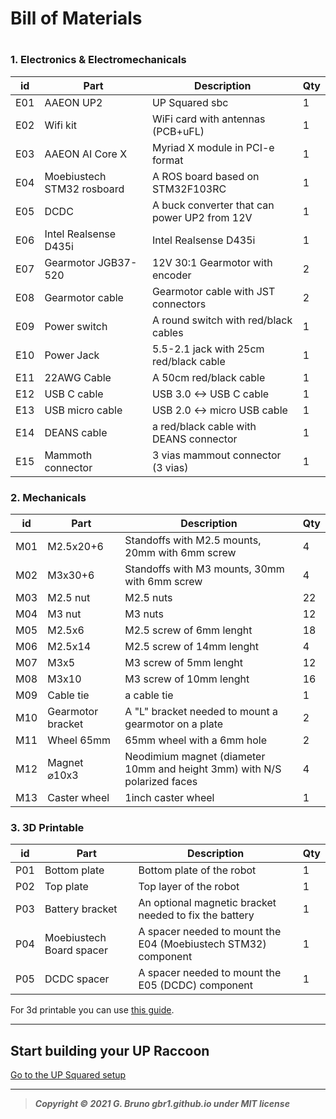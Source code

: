 # Bill of Materials

# 

### 1. Electronics & Electromechanicals

| id  | Part                       | Description                                  | Qty |
| --- | -------------------------- | -------------------------------------------- | --- |
| E01 | AAEON UP2                  | UP Squared sbc                               | 1   |
| E02 | Wifi kit                   | WiFi card with antennas (PCB+uFL)            | 1   |
| E03 | AAEON AI Core X            | Myriad X module in PCI-e format              | 1   |
| E04 | Moebiustech STM32 rosboard | A ROS board based on STM32F103RC             | 1   |
| E05 | DCDC                       | A buck converter that can power UP2 from 12V | 1   |
| E06 | Intel Realsense D435i      | Intel Realsense D435i                        | 1   |
| E07 | Gearmotor JGB37-520        | 12V 30:1 Gearmotor with encoder              | 2   |
| E08 | Gearmotor cable            | Gearmotor cable with JST connectors          | 2   |
| E09 | Power switch               | A round switch with red/black cables         | 1   |
| E10 | Power Jack                 | 5.5-2.1 jack with 25cm red/black cable       | 1   |
| E11 | 22AWG Cable                | A 50cm red/black cable                       | 1   |
| E12 | USB C cable                | USB 3.0 <-> USB C cable                      | 1   |
| E13 | USB micro cable            | USB 2.0 <-> micro USB cable                  | 1   |
| E14 | DEANS cable                | a red/black cable with DEANS connector       | 1   |
| E15 | Mammoth connector          | 3 vias mammout connector (3 vias)            | 1   |

### 2. Mechanicals

| id  | Part              | Description                                                              | Qty |
| --- | ----------------- | ------------------------------------------------------------------------ | --- |
| M01 | M2.5x20+6         | Standoffs with M2.5 mounts, 20mm with 6mm screw                          | 4   |
| M02 | M3x30+6           | Standoffs with M3 mounts, 30mm with 6mm screw                            | 4   |
| M03 | M2.5 nut          | M2.5 nuts                                                                | 22  |
| M04 | M3 nut            | M3 nuts                                                                  | 12  |
| M05 | M2.5x6            | M2.5 screw of 6mm lenght                                                 | 18  |
| M06 | M2.5x14           | M2.5 screw of 14mm lenght                                                | 4   |
| M07 | M3x5              | M3 screw of 5mm lenght                                                   | 12  |
| M08 | M3x10             | M3 screw of 10mm lenght                                                  | 16  |
| M09 | Cable tie         | a cable tie                                                              | 1   |
| M10 | Gearmotor bracket | A "L" bracket needed to mount a gearmotor on a plate                     | 2   |
| M11 | Wheel 65mm        | 65mm wheel with a 6mm hole                                               | 2   |
| M12 | Magnet ⌀10x3      | Neodimium magnet (diameter 10mm and height 3mm) with N/S polarized faces | 4   |
| M13 | Caster wheel      | 1inch caster wheel                                                       | 1   |

### 3. 3D Printable

| id  | Part                     | Description                                                    | Qty |
| --- | ------------------------ | -------------------------------------------------------------- | --- |
| P01 | Bottom plate             | Bottom plate of the robot                                      | 1   |
| P02 | Top plate                | Top layer of the robot                                         | 1   |
| P03 | Battery bracket          | An optional magnetic bracket needed to fix the battery         | 1   |
| P04 | Moebiustech Board spacer | A spacer needed to mount the E04 (Moebiustech STM32) component | 1   |
| P05 | DCDC spacer              | A spacer needed to mount the E05 (DCDC) component              | 1   |

For 3d printable you can use [this guide](../3d_print/readme.md).

---

## Start building your UP Raccoon

[Go to the UP Squared setup](1_UP_Squared_setup.md)

---

> ***Copyright © 2021 G. Bruno gbr1.github.io under MIT license***
